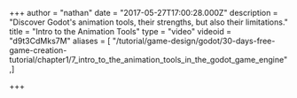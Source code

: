 +++
author = "nathan"
date = "2017-05-27T17:00:28.000Z"
description = "Discover Godot's animation tools, their strengths, but also their limitations."
title = "Intro to the Animation Tools"
type = "video"
videoid = "d9t3CdMks7M"
aliases = [ "/tutorial/game-design/godot/30-days-free-game-creation-tutorial/chapter1/7_intro_to_the_animation_tools_in_the_godot_game_engine",]

+++
